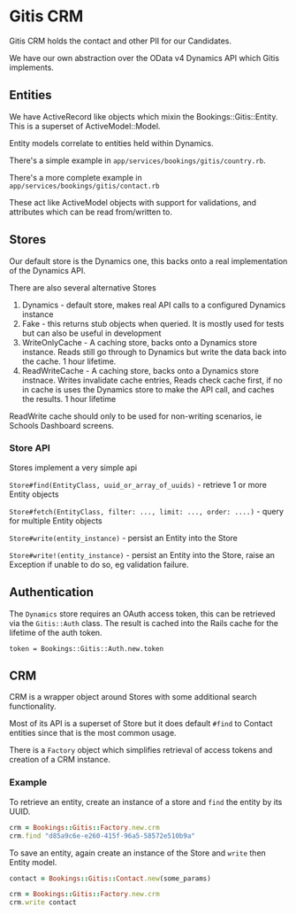# Gitis CRM

Gitis CRM holds the contact and other PII for our Candidates.

We have our own abstraction over the OData v4 Dynamics API which Gitis 
implements.

## Entities

We have ActiveRecord like objects which mixin the Bookings::Gitis::Entity. This
is a superset of ActiveModel::Model. 

Entity models correlate to entities held within Dynamics.

There's a simple example in `app/services/bookings/gitis/country.rb`.

There's a more complete example in `app/services/bookings/gitis/contact.rb`

These act like ActiveModel objects with support for validations, and attributes
which can be read from/written to.

## Stores

Our default store is the Dynamics one, this backs onto a real implementation of
the Dynamics API.

There are also several alternative Stores

1. Dynamics - default store, makes real API calls to a configured Dynamics 
instance
2. Fake - this returns stub objects when queried. It is mostly used for tests 
but can also be useful in development
3. WriteOnlyCache - A caching store, backs onto a Dynamics store instance. Reads 
still go through to Dynamics but write the data back into the cache. 1 hour 
lifetime.
4. ReadWriteCache - A caching store, backs onto a Dynamics store instnace. 
Writes invalidate cache entries, Reads check cache first, if no in cache is uses
the Dynamics store to make the API call, and caches the results. 1 hour lifetime

ReadWrite cache should only to be used for non-writing scenarios, ie Schools 
Dashboard screens.

### Store API

Stores implement a very simple api

`Store#find(EntityClass, uuid_or_array_of_uuids)` - retrieve 1 or more Entity 
objects

`Store#fetch(EntityClass, filter: ..., limit: ..., order: ....)` - query for 
multiple Entity objects

`Store#write(entity_instance)` - persist an Entity into the Store

`Store#write!(entity_instance)` - persist an Entity into the Store, raise an 
Exception if unable to do so, eg validation failure.

## Authentication

The `Dynamics` store requires an OAuth access token, this can be retrieved via 
the `Gitis::Auth` class. The result is cached into the Rails cache for the 
lifetime of the auth token.

`token = Bookings::Gitis::Auth.new.token`

## CRM

CRM is a wrapper object around Stores with some additional search functionality.

Most of its API is a superset of Store but it does default `#find` to Contact
entities since that is the most common usage.

There is a `Factory` object which simplifies retrieval of access tokens and 
creation of a CRM instance.

### Example

To retrieve an entity, create an instance of a store and `find` the entity by 
its UUID.

```ruby
crm = Bookings::Gitis::Factory.new.crm
crm.find "d85a9c6e-e260-415f-96a5-58572e510b9a"
```

To save an entity, again create an instance of the Store and `write` then Entity
model.

```ruby
contact = Bookings::Gitis::Contact.new(some_params)

crm = Bookings::Gitis::Factory.new.crm
crm.write contact
```
